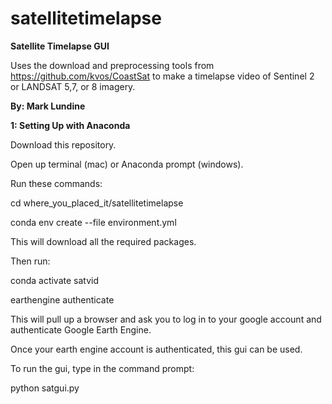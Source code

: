 # satellitetimelapse

**Satellite Timelapse GUI**

Uses the download and preprocessing tools from https://github.com/kvos/CoastSat to make a timelapse video
of Sentinel 2 or LANDSAT 5,7, or 8 imagery.

**By: Mark Lundine**

**1: Setting Up with Anaconda**



Download this repository.

Open up terminal (mac) or Anaconda prompt (windows).

Run these commands:

cd where_you_placed_it/satellitetimelapse

conda env create --file environment.yml

This will download all the required packages.

Then run:

conda activate satvid

earthengine authenticate

This will pull up a browser and ask you to log in to your google account and authenticate Google Earth Engine.

Once your earth engine account is authenticated, this gui can be used.

To run the gui, type in the command prompt:

python satgui.py



